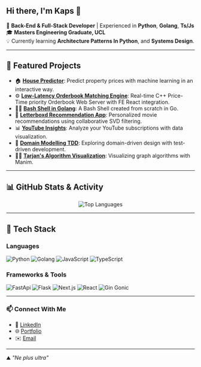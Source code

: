 ## Hi there, I'm Kaps 👋

🌌 **Back-End & Full-Stack Developer** | Experienced in **Python**, **Golang**, **Ts/Js**  
🎓 **Masters Engineering Graduate, UCL**  
💡 Currently learning **Architecture Patterns In Python**, and **Systems Design**.  

---

## 🌟 Featured Projects
- 🏠 [**House Predictor**](https://github.com/Syzygyastro/House_predictor): Predict property prices with machine learning in an interactive way.
- ⚙️ [**Low-Latency Orderbook Matching Engine**](https://github.com/Syzygyastro/Orderbook): Real-time C++ Price-Time priority Orderbook Web Server with FE React integration.
- 👩‍💻 [**Bash Shell in Golang**](https://github.com/Syzygyastro/Bash-Go): A Bash Shell created from scratch in Go.
- 🔮 [**Letterboxd Recommendation App**](https://github.com/Syzygyastro/letterboxd_recommendation_app): Personalized movie recommendations using collaborative SVD filtering.
- 📊 [**YouTube Insights**](https://github.com/Syzygyastro/youtube_insights): Analyze your YouTube subscriptions with data visualization.
- 📖 [**Domain Modelling TDD**](https://github.com/Syzygyastro/Domain_modelling_TDD): Exploring domain-driven design with test-driven development.
- 👨‍🏫 [**Tarjan's Algorithm Visualization**](https://github.com/Syzygyastro/Tarjans): Visualizing graph algorithms with Manim.

---

## 📊 GitHub Stats & Activity

<div align="center">
  <img src="https://github-readme-stats.vercel.app/api/top-langs/?username=Syzygyastro&layout=compact&theme=radical" alt="Top Languages" />
</div>


---

## 🔧 Tech Stack

### Languages
![Python](https://img.shields.io/badge/-Python-3776AB?style=flat-square&logo=python&logoColor=white)
![Golang](https://img.shields.io/badge/-Go-00ADD8?style=flat-square&logo=go&logoColor=white)
![JavaScript](https://img.shields.io/badge/-JavaScript-F7DF1E?style=flat-square&logo=javascript&logoColor=black)
![TypeScript](https://img.shields.io/badge/-TypeScript-3178C6?style=flat-square&logo=typescript&logoColor=white)


### Frameworks & Tools
![FastApi](https://img.shields.io/badge/FastAPI-005571?style=for-the-badge&logo=fastapi)
![Flask](https://img.shields.io/badge/-Flask-000000?style=flat-square&logo=flask&logoColor=white)
![Next.js](https://img.shields.io/badge/-Next.js-000000?style=flat-square&logo=next.js&logoColor=white)
![React](https://img.shields.io/badge/-React-61DAFB?style=flat-square&logo=react&logoColor=black)
![Gin Gonic](https://img.shields.io/badge/gin--gonic-v1.9.0-blue?style=flat&logo=go)

---

### 📫 Connect With Me

- 💼 [LinkedIn](https://www.linkedin.com/in/kshitij-kapoor-203364207/)
- 🌐 [Portfolio](https://syzygy-io.webflow.io/)
- ✉️ [Email](mailto:kkaps6776@gmail.com)

---

⛰️ _"Ne plus ultra"_  
